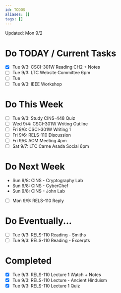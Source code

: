 ```yaml
---
id: TODOS
aliases: []
tags: []
---
```


Updated: Mon 9/2

# Do TODAY / Current Tasks
- [x] Tue 9/3: CSCI-301W Reading CH2 + Notes
- [ ] Tue 9/3: LTC Website Committee 6pm
- [ ] Tue
- [ ] Tue 9/3: IEEE Workshop

# Do This Week
- [ ] Tue 9/3: Study CINS-448 Quiz
- [ ] Wed 9/4: CSCI-301W Writing Outline
- [ ] Fri 9/6: CSCI-301W Writing 1
- [ ] Fri 9/6: RELS-110 Discussion
- [ ] Fri 9/6: ACM Meeting 4pm
- [ ] Sat 9/7: LTC Carne Asada Social 6pm

# Do Next Week
- Sun 9/8: CINS - Cryptography Lab
- Sun 9/8: CINS - CyberChef
- Sun 9/8: CINS - John Lab
- [ ] Mon 9/9: RELS-110 Reply

# Do Eventually...
- [ ] Tue 9/3: RELS-110 Reading - Smiths
- [ ] Tue 9/3: RELS-110 Reading - Excerpts

# Completed
- [x] Tue 9/3: RELS-110 Lecture 1 Watch + Notes
- [x] Tue 9/3: RELS-110 Lecture - Ancient Hinduism
- [x] Tue 9/3: RELS-110 Lecture 1 Quiz
